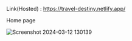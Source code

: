 Link(Hosted) : https://travel-destiny.netlify.app/

Home page

![Screenshot 2024-03-12 130139](https://github.com/Keerthan-Shetty/Travel-Destiny/assets/148765345/6481ee76-11f9-4acc-a884-74ebd42bfe97)
